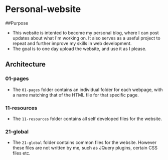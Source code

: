 # Personal-website

##Purpose
- This website is intented to become my personal blog, where I can post updates about what I'm working on. It also serves as a useful project to repeat and further improve my skills in web development.
- The goal is to one day upload the website, and use it as I please.

## Architecture

### 01-pages
- The `01-pages` folder contains an individual folder for each webpage, with a name matching that of the HTML file for that specific page.

### 11-resources
- The `11-resources` folder contains all self developed files for the website.

### 21-global
- The `21-global` folder contains common files for the website. However these files are not written by me, such as JQuery plugins, certain CSS files etc.
